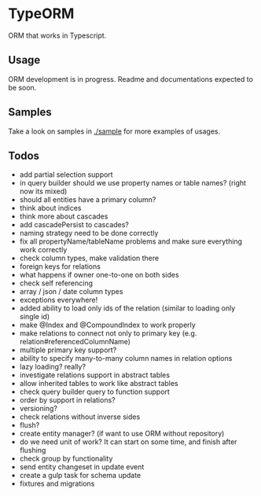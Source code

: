 # TypeORM

ORM that works in Typescript.

## Usage

ORM development is in progress. Readme and documentations expected to be soon.

## Samples

Take a look on samples in [./sample](https://github.com/pleerock/typeorm/tree/master/sample) for more examples of
usages.

## Todos

* add partial selection support
* in query builder should we use property names or table names? (right now its mixed)
* should all entities have a primary column?
* think about indices
* think more about cascades
* add cascadePersist to cascades?
* naming strategy need to be done correctly
* fix all propertyName/tableName problems and make sure everything work correctly
* check column types, make validation there
* foreign keys for relations
* what happens if owner one-to-one on both sides
* check self referencing
* array / json / date column types
* exceptions everywhere!
* added ability to load only ids of the relation (similar to loading only single id)
* make @Index and @CompoundIndex to work properly
* make relations to connect not only to primary key (e.g. relation#referencedColumnName)
* multiple primary key support?
* ability to specify many-to-many column names in relation options
* lazy loading? really?
* investigate relations support in abstract tables
* allow inherited tables to work like abstract tables
* check query builder query to function support
* order by support in relations?
* versioning?
* check relations without inverse sides
* flush? 
* create entity manager? (if want to use ORM without repository)
* do we need unit of work? It can start on some time, and finish after flushing
* check group by functionality
* send entity changeset in update event
* create a gulp task for schema update
* fixtures and migrations